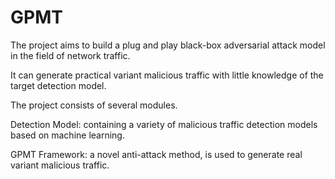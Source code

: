 # GPMT
The project aims to build a plug and play black-box adversarial attack model in the field of network traffic. 

It can generate practical variant malicious traffic with little knowledge of the target detection model.

The project consists of several modules.

Detection Model: containing a variety of malicious traffic detection models based on machine learning.

GPMT Framework: a novel anti-attack method, is used to generate real variant malicious traffic.


